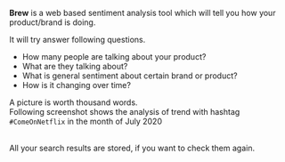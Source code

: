 
**Brew** is a web based sentiment analysis tool which will tell you how your product/brand is doing.

It will try answer following questions.
  
- How many people are talking about your product?
- What are they talking about?
- What is general sentiment about certain brand or product? 
- How is it changing over time? 

A picture is worth thousand words. <br>Following screenshot shows the analysis of trend with hashtag `#ComeOnNetflix` in the month of July 2020

<br>All your search results are stored, if you want to check them again.


